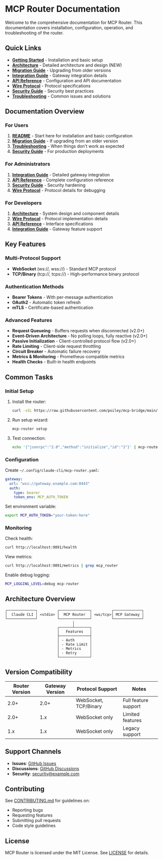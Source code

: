 # MCP Router Documentation

Welcome to the comprehensive documentation for MCP Router. This documentation covers installation, configuration, operation, and troubleshooting of the router.

## Quick Links

- **[Getting Started](../README.md)** - Installation and basic setup
- **[Architecture](ARCHITECTURE.md)** - Detailed architecture and design (NEW)
- **[Migration Guide](MIGRATION.md)** - Upgrading from older versions
- **[Integration Guide](INTEGRATION.md)** - Gateway integration details
- **[API Reference](API.md)** - Configuration and API documentation
- **[Wire Protocol](WIRE_PROTOCOL.md)** - Protocol specifications
- **[Security Guide](SECURITY.md)** - Security best practices
- **[Troubleshooting](TROUBLESHOOTING.md)** - Common issues and solutions

## Documentation Overview

### For Users

1. **[README](../README.md)** - Start here for installation and basic configuration
2. **[Migration Guide](MIGRATION.md)** - If upgrading from an older version
3. **[Troubleshooting](TROUBLESHOOTING.md)** - When things don't work as expected
4. **[Security Guide](SECURITY.md)** - For production deployments

### For Administrators

1. **[Integration Guide](INTEGRATION.md)** - Detailed gateway integration
2. **[API Reference](API.md)** - Complete configuration reference
3. **[Security Guide](SECURITY.md)** - Security hardening
4. **[Wire Protocol](WIRE_PROTOCOL.md)** - Protocol details for debugging

### For Developers

1. **[Architecture](ARCHITECTURE.md)** - System design and component details
2. **[Wire Protocol](WIRE_PROTOCOL.md)** - Protocol implementation details
3. **[API Reference](API.md)** - Interface specifications
4. **[Integration Guide](INTEGRATION.md)** - Gateway feature support

## Key Features

### Multi-Protocol Support
- **WebSocket** (ws://, wss://) - Standard MCP protocol
- **TCP/Binary** (tcp://, tcps://) - High-performance binary protocol

### Authentication Methods
- **Bearer Tokens** - With per-message authentication
- **OAuth2** - Automatic token refresh
- **mTLS** - Certificate-based authentication

### Advanced Features
- **Request Queueing** - Buffers requests when disconnected (v2.0+)
- **Event-Driven Architecture** - No polling loops, fully reactive (v2.0+)
- **Passive Initialization** - Client-controlled protocol flow (v2.0+)
- **Rate Limiting** - Client-side request throttling
- **Circuit Breaker** - Automatic failure recovery
- **Metrics & Monitoring** - Prometheus-compatible metrics
- **Health Checks** - Built-in health endpoints

## Common Tasks

### Initial Setup

1. Install the router:
   ```bash
   curl -sSL https://raw.githubusercontent.com/poiley/mcp-bridge/main/services/router/install.sh | bash
   ```

2. Run setup wizard:
   ```bash
   mcp-router setup
   ```

3. Test connection:
   ```bash
   echo '{"jsonrpc":"2.0","method":"initialize","id":"1"}' | mcp-router
   ```

### Configuration

Create `~/.config/claude-cli/mcp-router.yaml`:

```yaml
gateway:
  url: "wss://gateway.example.com:8443"
  auth:
    type: bearer
    token_env: MCP_AUTH_TOKEN
```

Set environment variable:
```bash
export MCP_AUTH_TOKEN="your-token-here"
```

### Monitoring

Check health:
```bash
curl http://localhost:9091/health
```

View metrics:
```bash
curl http://localhost:9091/metrics | grep mcp_router
```

Enable debug logging:
```bash
MCP_LOGGING_LEVEL=debug mcp-router
```

## Architecture Overview

```
┌─────────────┐         ┌──────────────┐         ┌─────────────┐
│  Claude CLI │ <stdio> │  MCP Router  │ <ws/tcp>│ MCP Gateway │
└─────────────┘         └──────────────┘         └─────────────┘
                               │
                        ┌──────┴───────┐
                        │   Features   │
                        ├──────────────┤
                        │ - Auth       │
                        │ - Rate Limit │
                        │ - Metrics    │
                        │ - Retry      │
                        └──────────────┘
```

## Version Compatibility

| Router Version | Gateway Version | Protocol Support | Notes |
|----------------|-----------------|------------------|-------|
| 2.0+ | 2.0+ | WebSocket, TCP/Binary | Full feature support |
| 2.0+ | 1.x | WebSocket only | Limited features |
| 1.x | 1.x | WebSocket only | Legacy support |

## Support Channels

- **Issues**: [GitHub Issues](https://github.com/poiley/mcp-bridge/issues)
- **Discussions**: [GitHub Discussions](https://github.com/poiley/mcp-bridge/discussions)
- **Security**: security@example.com

## Contributing

See [CONTRIBUTING.md](../CONTRIBUTING.md) for guidelines on:
- Reporting bugs
- Requesting features
- Submitting pull requests
- Code style guidelines

## License

MCP Router is licensed under the MIT License. See [LICENSE](../LICENSE) for details.